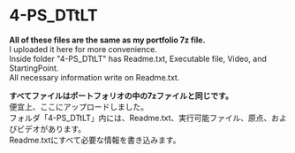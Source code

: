 # 4-PS_DTtLT

**All of these files are the same as my portfolio 7z file.**<br />
I uploaded it here for more convenience.<br />
Inside folder "4-PS_DTtLT" has Readme.txt, Executable file, Video, and StartingPoint.<br />
All necessary information write on Readme.txt.<br />

**すべてファイルはポートフォリオの中の7zファイルと同じです。**<br />
便宜上、ここにアップロードしました。<br />
フォルダ「4-PS_DTtLT」内には、Readme.txt、実行可能ファイル、原点、およびビデオがあります。<br />
Readme.txtにすべて必要な情報を書き込みます。<br />
